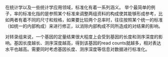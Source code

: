 在统计学以及一些统计学应用领域，标准化有着一系列涵义。 举个最简单的例子，率的标准化指的是参照某个标准来调整两组资料的构成使其能够形成参考，比如两者有着不同的尺寸和规格，如果要比较两个总率时，往往按照某个统一的标准（如统一的内部构成）来进行修正，以消除内部构成不同所造成的对结果的影响。

对转录组来说，一个基因的定量结果很大程度上会受到基因的长度和测序深度的影响。基因长度越长、测序深度越高，得到该基因的read counts就越多，相对表达水平也越高。需要同时考虑基因长度、测序深度等信息对数据进行标准化。
